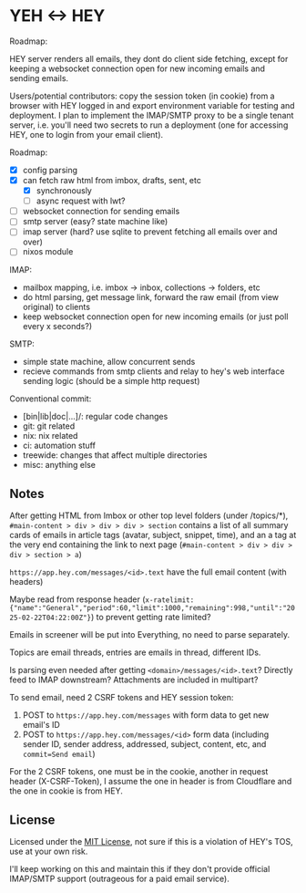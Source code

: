# YEH <-> HEY

Roadmap:

HEY server renders all emails, they dont do client side fetching, except for
keeping a websocket connection open for new incoming emails and sending emails.

Users/potential contributors: copy the session token (in cookie) from a browser
with HEY logged in and export environment variable for testing and deployment. I
plan to implement the IMAP/SMTP proxy to be a single tenant server, i.e. you'll
need two secrets to run a deployment (one for accessing HEY, one to login from
your email client).

Roadmap:

- [x] config parsing
- [x] can fetch raw html from imbox, drafts, sent, etc
  - [x] synchronously
  - [ ] async request with lwt?
- [ ] websocket connection for sending emails
- [ ] smtp server (easy? state machine like)
- [ ] imap server (hard? use sqlite to prevent fetching all emails over and
      over)
- [ ] nixos module

IMAP:

- mailbox mapping, i.e. imbox -> inbox, collections -> folders, etc
- do html parsing, get message link, forward the raw email (from view original)
  to clients
- keep websocket connection open for new incoming emails (or just poll every x
  seconds?)

SMTP:

- simple state machine, allow concurrent sends
- recieve commands from smtp clients and relay to hey's web interface sending
  logic (should be a simple http request)

Conventional commit:

- [bin|lib|doc|...]/<module>: regular code changes
- git: git related
- nix: nix related
- ci: automation stuff
- treewide: changes that affect multiple directories
- misc: anything else

## Notes

After getting HTML from Imbox or other top level folders (under /topics/*),
`#main-content > div > div > div > section` contains a list of all summary cards
of emails in article tags (avatar, subject, snippet, time), and an a tag at the
very end containing the link to next page
(`#main-content > div > div > div > section > a`)

`https://app.hey.com/messages/<id>.text` have the full email content (with
headers)

Maybe read from response header
(`x-ratelimit: {"name":"General","period":60,"limit":1000,"remaining":998,"until":"2025-02-22T04:22:00Z"}`)
to prevent getting rate limited?

Emails in screener will be put into Everything, no need to parse separately.

Topics are email threads, entries are emails in thread, different IDs.

Is parsing even needed after getting `<domain>/messages/<id>.text`? Directly
feed to IMAP downstream? Attachments are included in multipart?

To send email, need 2 CSRF tokens and HEY session token:

1. POST to `https://app.hey.com/messages` with form data to get new email's ID
2. POST to `https://app.hey.com/messages/<id>` form data (including sender ID,
   sender address, addressed, subject, content, etc, and `commit=Send email`)

For the 2 CSRF tokens, one must be in the cookie, another in request header
(X-CSRF-Token), I assume the one in header is from Cloudflare and the one in
cookie is from HEY.

## License

Licensed under the [MIT License](license.txt), not sure if this is a violation
of HEY's TOS, use at your own risk.

I'll keep working on this and maintain this if they don't provide official
IMAP/SMTP support (outrageous for a paid email service).
